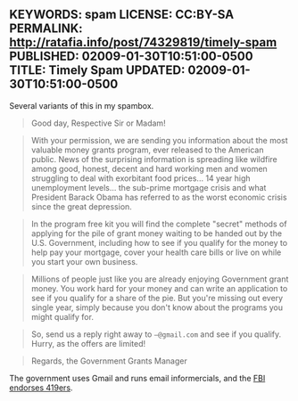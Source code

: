 KEYWORDS: spam
LICENSE: CC:BY-SA
PERMALINK: http://ratafia.info/post/74329819/timely-spam
PUBLISHED: 02009-01-30T10:51:00-0500
TITLE: Timely Spam
UPDATED: 02009-01-30T10:51:00-0500
--
Several variants of this in my spambox.

> Good day, Respective Sir or Madam!

> With your permission, we are sending you information about the most valuable
> money grants program, ever released to the American public. News of the
> surprising information is spreading like wildfire among good, honest, decent
> and hard working men and women struggling to deal with exorbitant food
> prices... 14 year high unemployment levels... the sub-prime mortgage crisis
> and what President Barack Obama has referred to as the worst economic crisis
> since the great depression.

> In the program free kit you will find the complete "secret" methods of
> applying for the pile of grant money waiting to be handed out by the
> U.S. Government, including how to see if you qualify for the money to help
> pay your mortgage, cover your health care bills or live on while you start
> your own business.

> Millions of people just like you are already enjoying Government grant money.
> You work hard for your money and can write an application to see if you
> qualify for a share of the pie. But you're missing out every single year,
> simply because you don't know about the programs you might qualify for.

> So, send us a reply right away to `—@gmail.com` and see if you qualify.
> Hurry, as the offers are limited!

> Regards,
> the Government Grants Manager

The government uses Gmail and runs email informercials, and the
[<abbr class='smallcaps'>FBI</abbr> endorses 419ers][fbi].

 [fbi]: http://flickr.com/photos/stilist/3042266854/
